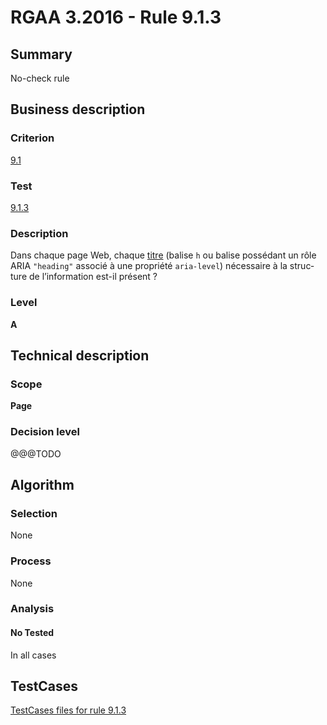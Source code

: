 # RGAA 3.2016 - Rule 9.1.3

## Summary
No-check rule


## Business description

### Criterion
[9.1](http://references.modernisation.gouv.fr/rgaa-accessibilite/2016/criteres.html#crit-9-1)

### Test
[9.1.3](http://references.modernisation.gouv.fr/rgaa-accessibilite/2016/criteres.html#test-9-1-3)

### Description
<div lang="fr">Dans chaque page Web, chaque <a href="http://references.modernisation.gouv.fr/rgaa-accessibilite/2016/glossaire.html#titre">titre</a> (balise <code lang="en">h</code> ou balise poss&#xE9;dant un r&#xF4;le ARIA <code lang="en">"heading"</code> associ&#xE9; &#xE0; une propri&#xE9;t&#xE9; <code lang="en">aria-level</code>) n&#xE9;cessaire &#xE0; la structure de l&#x2019;information est-il pr&#xE9;sent&nbsp;?</div>

### Level
**A**


## Technical description

### Scope
**Page**

### Decision level
@@@TODO


## Algorithm

### Selection
None

### Process
None

### Analysis

#### No Tested
In all cases


##  TestCases

[TestCases files for rule 9.1.3](https://github.com/Asqatasun/Asqatasun/tree/develop/rules/rules-rgaa3.2016/src/test/resources/testcases/rgaa32016/Rgaa32016Rule090103/)


